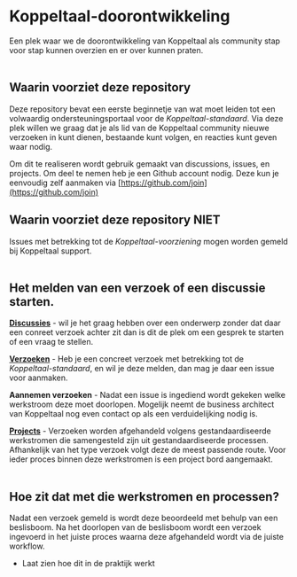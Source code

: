 # Koppeltaal-doorontwikkeling
Een plek waar we de doorontwikkeling van Koppeltaal als community stap voor stap kunnen overzien en er over kunnen praten.
<br><br/>

## Waarin voorziet deze repository
Deze repository bevat een eerste beginnetje van wat moet leiden tot een volwaardig ondersteuningsportaal voor de *Koppeltaal-standaard*.
Via deze plek willen we graag dat je als lid van de Koppeltaal community nieuwe verzoeken in kunt dienen, bestaande kunt volgen, en reacties kunt geven waar nodig.

Om dit te realiseren wordt gebruik gemaakt van discussions, issues, en projects. Om deel te nemen heb je een Github account nodig. Deze kun je eenvoudig zelf aanmaken via [https://github.com/join](https://github.com/join)

## Waarin voorziet deze repository NIET
Issues met betrekking tot de *Koppeltaal-voorziening* mogen worden gemeld bij Koppeltaal support.
<br><br/>

## Het melden van een verzoek of een discussie starten.
[**Discussies**](https://github.com/Koppeltaal/Koppeltaal-doorontwikkeling/discussions) - wil je het graag hebben over een onderwerp zonder dat daar een conreet verzoek achter zit dan is dit de plek om een gesprek te starten of een vraag te stellen.

[**Verzoeken**](https://github.com/Koppeltaal/Koppeltaal-doorontwikkeling/issues) - Heb je een concreet verzoek met betrekking tot de _Koppeltaal-standaard_, en wil je deze melden, dan mag je daar een issue voor aanmaken.

**Aannemen verzoeken** - Nadat een issue is ingediend wordt gekeken welke werkstroom deze moet doorlopen. Mogelijk neemt de business architect van Koppeltaal nog even contact op als een verduidelijking nodig is.

[**Projects**](https://github.com/Koppeltaal/Koppeltaal-doorontwikkeling/projects?query=is%3Aopen) - Verzoeken worden afgehandeld volgens gestandaardiseerde werkstromen die samengesteld zijn uit gestandaardiseerde processen. Afhankelijk van het type verzoek volgt deze de meest passende route. Voor ieder proces binnen deze werkstromen is een project bord aangemaakt. 
<br><br/>

## Hoe zit dat met die werkstromen en processen?
Nadat een verzoek gemeld is wordt deze beoordeeld met behulp van een beslisboom. Na het doorlopen van de beslisboom wordt een verzoek ingevoerd in het juiste proces waarna deze afgehandeld wordt via de juiste workflow.
- Laat zien hoe dit in de praktijk werkt

<br><br/>







